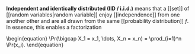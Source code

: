 **Independent and identically distributed (IID / i.i.d.)** means that a [[set]] of [[random variables|random variable]] enjoy [[independence]] from one another other and are all drawn from the same [[probability distribution]] $f$. In essence, this enables a factorization

\begin{equation}
\Pr(\bigcap X_1 = x_1, \dots, X_n = x_n) = \prod_{i=1}^n \Pr(x_i).
\end{equation}
